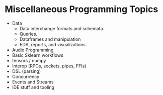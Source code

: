 # Miscellaneous Programming Topics
- Data
    - Data interchange formats and schemata.
    - Queries.
    - Dataframes and manipulation
    - EDA, reports, and visualizations.
- Audio Programming
- Basic Sklearn workflows
- tensors / numpy
- Interop (RPCs, sockets, pipes, FFIs)
- DSL (parsing)
- Concurrency
- Events and Streams
- IDE stuff and tooling
